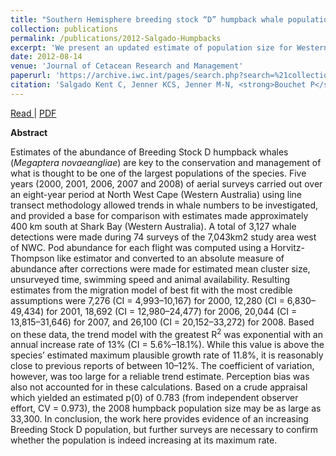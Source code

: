 ```yaml
---
title: "Southern Hemisphere breeding stock “D” humpback whale population estimates from North West Cape, Western Australia."
collection: publications
permalink: /publications/2012-Salgado-Humpbacks
excerpt: 'We present an updated estimate of population size for Western Australian (southern hemisphere stock D) humpback whales (Megaptera novaeangliae) based on an analysis of aerial survey counts.'
date: 2012-08-14
venue: 'Journal of Cetacean Research and Management'
paperurl: 'https://archive.iwc.int/pages/search.php?search=%21collection15&k='
citation: 'Salgado Kent C, Jenner KCS, Jenner M-N, <strong>Bouchet P</strong>, Rexstad E. 2012. Southern Hemisphere breeding stock “D” humpback whale population estimates from North West Cape, Western Australia. <em>Journal of Cetacean Research and Management</em>, 12(1): 29-38.'
---
```


<i class="fa fa-bookmark-o" aria-hidden="true"></i> <a href="https://archive.iwc.int/pages/search.php?search=%21collection15&k="> Read </a> | <i class="fa fa-file-pdf-o" aria-hidden="true"></i> <a href="https://phbouchet.github.io/files/Salgado-2012-SouthernHemisphere.pdf"> PDF</a>

<strong>Abstract</strong>

Estimates of the abundance of Breeding Stock D humpback whales (<em>Megaptera novaeangliae</em>) are key to the conservation and management of what is thought to be one of the largest populations of the species. Five years (2000, 2001, 2006, 2007 and 2008) of aerial surveys carried out over an eight-year period at North West Cape (Western Australia) using line transect methodology allowed trends in whale numbers to be investigated, and provided a base for comparison with estimates made approximately 400 km south at Shark Bay (Western Australia). A total of 3,127 whale detections were made during 74 surveys of the 7,043km2 study area west of NWC. Pod abundance for each flight was computed using a Horvitz-Thompson like estimator and converted to an absolute measure of abundance after corrections were made for estimated mean cluster size, unsurveyed time, swimming speed and animal availability. Resulting estimates from the migration model of best fit with the most credible assumptions were 7,276 (CI = 4,993–10,167) for 2000, 12,280 (CI = 6,830–49,434) for 2001, 18,692 (CI = 12,980–24,477) for 2006, 20,044 (CI = 13,815–31,646) for 2007, and 26,100 (CI = 20,152–33,272) for 2008. Based on these data, the trend model with the greatest R<sup>2</sup> was exponential with an annual increase rate of 13% (CI = 5.6%–18.1%). While this value is above the species’ estimated maximum plausible growth rate of 11.8%, it is reasonably close to previous reports of between 10–12%. The coefficient of variation, however, was too large for a reliable trend estimate. Perception bias was also not accounted for in these calculations. Based on a crude appraisal which yielded an estimated p(0) of 0.783 (from independent observer effort, CV = 0.973), the 2008 humpback population size may be as large as 33,300. In conclusion, the work here provides evidence of an increasing Breeding Stock D population, but further surveys are necessary to confirm whether the population is indeed increasing at its maximum rate.
